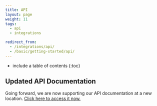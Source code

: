 ```yaml
---
title: API
layout: page
weight: 11
tags:
  - api
  - integrations

redirect_from:
  - /integrations/api/
  - /basic/getting-started/api/
---
```


* include a table of contents
{:toc}

## Updated API Documentation

Going forward, we are now supporting our API documentation at a new location. [Click here to access it now.](https://apidocs.codeship.com/v1/)
